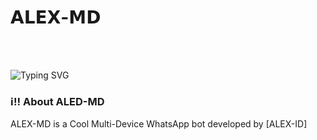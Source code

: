 # 𝗔𝗟𝗘𝗫-𝗠𝗗 #
<br>
<br>

![Typing SVG](https://readme-typing-svg.demolab.com?font=Ribeye&size=50&pause=1000&color=3F00FF&center=true&width=900&height=100&lines=ALEX-MD;%20Multi-Device%20WhatsApp%20Bot;%20Developed%20By%20ALEX-ID%20Programs)
<p align="center">
  
### ℹ‼️ **About ALED-MD**
ALEX-MD is a Cool Multi-Device WhatsApp bot developed by [ALEX-ID]
